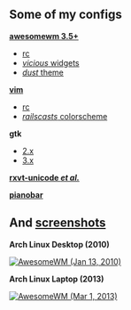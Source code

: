Some of my configs
------------

[**awesomewm 3.5+**](.config/awesome)
* [rc](.config/awesome/rc.lua)
* [_vicious_ widgets](.config/awesome/wi.lua)
* [_dust_ theme](.config/awesome/themes/dust/theme.lua)

[**vim**](.vim)
* [rc](.vim/vimrc)
* [_railscasts_ colorscheme](.vim/colors/railscasts.vim)

**gtk**
* [2.x](.gtkrc.mine)
* [3.x](.config/gtk-3.0/settings.ini)

[**rxvt-unicode _et al._**](.Xdefaults)

[**pianobar**](.config/pianobar)

And [screenshots](screenshots)
------------

**Arch Linux Desktop (2010)**

[![AwesomeWM (Jan 13, 2010)](https://github.com/tdy/dots/raw/master/screenshots/awesome_20100113_560x350.png "Arch Linux Desktop (2010)")](https://github.com/tdy/dots/raw/master/screenshots/awesome_20100113_1680x1050.png)

**Arch Linux Laptop (2013)**

[![AwesomeWM (Mar 1, 2013)](https://github.com/tdy/dots/raw/master/screenshots/awesome_20130301_560x350.png "Arch Linux Laptop (2013)")](https://github.com/tdy/dots/raw/master/screenshots/awesome_20130301_2880x1800.png)
